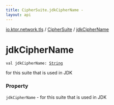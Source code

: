 ```yaml
---
title: CipherSuite.jdkCipherName - 
layout: api
---
```


<div class='api-docs-breadcrumbs'><a href="../index.html">io.ktor.network.tls</a> / <a href="index.html">CipherSuite</a> / <a href="./jdk-cipher-name.html">jdkCipherName</a></div>

# jdkCipherName

<div class="signature"><code><span class="keyword">val </span><span class="identifier">jdkCipherName</span><span class="symbol">: </span><a href="https://kotlinlang.org/api/latest/jvm/stdlib/kotlin/-string/index.html"><span class="identifier">String</span></a></code></div>

for this suite that is used in JDK

### Property

<code>jdkCipherName</code> - for this suite that is used in JDK